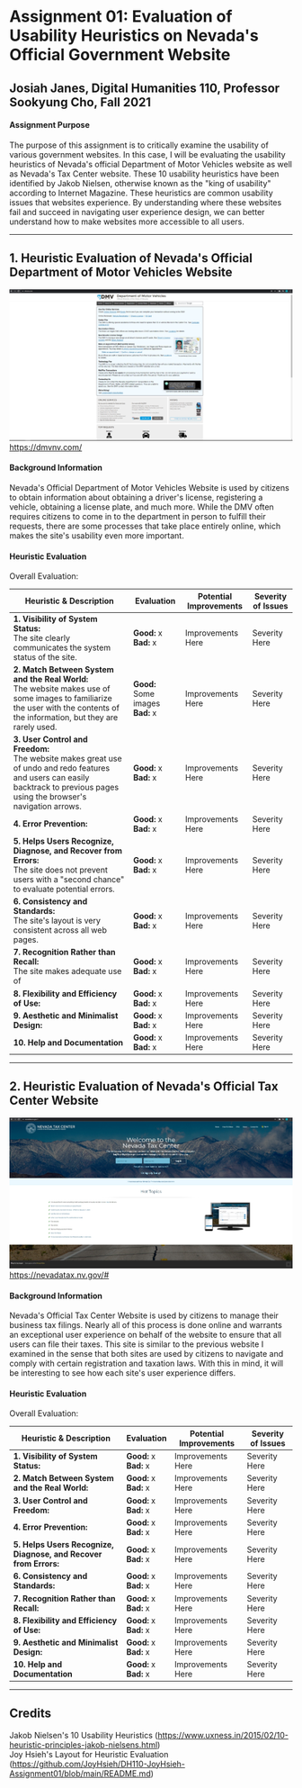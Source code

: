 # Assignment 01: Evaluation of Usability Heuristics on Nevada's Official Government Website

## Josiah Janes, Digital Humanities 110, Professor Sookyung Cho, Fall 2021

#### Assignment Purpose 

The purpose of this assignment is to critically examine the usability of various government websites. In this case, I will be evaluating the usability heuristics of Nevada's official Department of Motor Vehicles website as well as Nevada's Tax Center website. These 10 usability heuristics have been identified by Jakob Nielsen, otherwise known as the "king of usability" according to Internet Magazine. These heuristics are common usability issues that websites experience. By understanding where these websites fail and succeed in navigating user experience design, we can better understand how to make websites more accessible to all users.

---

## 1. Heuristic Evaluation of Nevada's Official Department of Motor Vehicles Website
![Screenshot of Nevada DMV Website](nevadadmv.png)
https://dmvnv.com/

#### Background Information

Nevada's Official Department of Motor Vehicles Website is used by citizens to obtain information about obtaining a driver's license, registering a vehicle, obtaining a license plate, and much more. While the DMV often requires citizens to come in to the department in person to fulfill their requests, there are some processes that take place entirely online, which makes the site's usability even more important.

#### Heuristic Evaluation

Overall Evaluation: 

| Heuristic & Description | Evaluation | Potential Improvements | Severity of Issues |
| ----------------------- | ---------- | ---------------------- | ------------------ |
| **1. Visibility of System Status:**<br>The site clearly communicates the system status of the site.| **Good:** x<br>**Bad:** x | Improvements Here | Severity Here |
| **2. Match Between System and the Real World:**<br>The website makes use of some images to familiarize the user with the contents of the information, but they are rarely used.| **Good:** Some images<br>**Bad:** x | Improvements Here | Severity Here |
| **3. User Control and Freedom:**<br>The website makes great use of undo and redo features and users can easily backtrack to previous pages using the browser's navigation arrows. | **Good:** x<br>**Bad:** x | Improvements Here | Severity Here |
| **4. Error Prevention:**<br>| **Good:** x<br>**Bad:** x | Improvements Here | Severity Here |
| **5. Helps Users Recognize, Diagnose, and Recover from Errors:**<br>The site does not prevent users with a "second chance" to evaluate potential errors. | **Good:** x<br>**Bad:** x | Improvements Here | Severity Here |
| **6. Consistency and Standards:**<br>The site's layout is very consistent across all web pages.| **Good:** x<br>**Bad:** x | Improvements Here | Severity Here |
| **7. Recognition Rather than Recall:**<br>The site makes adequate use of | **Good:** x<br>**Bad:** x | Improvements Here | Severity Here |
| **8. Flexibility and Efficiency of Use:**<br> | **Good:** x<br>**Bad:** x | Improvements Here | Severity Here |
| **9. Aesthetic and Minimalist Design:**<br> | **Good:** x<br>**Bad:** x | Improvements Here | Severity Here |
| **10. Help and Documentation**<br> | **Good:** x<br>**Bad:** x | Improvements Here | Severity Here |
---

## 2. Heuristic Evaluation of Nevada's Official Tax Center Website
![Screenshot of Nevada Tax Center Website](nevadatax.jpg)
https://nevadatax.nv.gov/#

#### Background Information

Nevada's Official Tax Center Website is used by citizens to manage their business tax filings. Nearly all of this process is done online and warrants an exceptional user experience on behalf of the website to ensure that all users can file their taxes. This site is similar to the previous website I examined in the sense that both sites are used by citizens to navigate and comply with certain registration and taxation laws. With this in mind, it will be interesting to see how each site's user experience differs.

#### Heuristic Evaluation

Overall Evaluation: 

| Heuristic & Description | Evaluation | Potential Improvements | Severity of Issues |
| ----------------------- | ---------- | ---------------------- | ------------------ |
| **1. Visibility of System Status:**<br> | **Good:** x<br>**Bad:** x | Improvements Here | Severity Here |
| **2. Match Between System and the Real World:**<br> | **Good:** x<br>**Bad:** x | Improvements Here | Severity Here |
| **3. User Control and Freedom:**<br> | **Good:** x<br>**Bad:** x | Improvements Here | Severity Here |
| **4. Error Prevention:**<br> | **Good:** x<br>**Bad:** x | Improvements Here | Severity Here |
| **5. Helps Users Recognize, Diagnose, and Recover from Errors:**<br> | **Good:** x<br>**Bad:** x | Improvements Here | Severity Here |
| **6. Consistency and Standards:**<br> | **Good:** x<br>**Bad:** x | Improvements Here | Severity Here |
| **7. Recognition Rather than Recall:**<br> | **Good:** x<br>**Bad:** x | Improvements Here | Severity Here |
| **8. Flexibility and Efficiency of Use:**<br> | **Good:** x<br>**Bad:** x | Improvements Here | Severity Here |
| **9. Aesthetic and Minimalist Design:**<br> | **Good:** x<br>**Bad:** x | Improvements Here | Severity Here |
| **10. Help and Documentation**<br> | **Good:** x<br>**Bad:** x | Improvements Here | Severity Here |

---

## Credits

Jakob Nielsen's 10 Usability Heuristics (https://www.uxness.in/2015/02/10-heuristic-principles-jakob-nielsens.html)<br>
Joy Hsieh's Layout for Heuristic Evaluation (https://github.com/JoyHsieh/DH110-JoyHsieh-Assignment01/blob/main/README.md)
